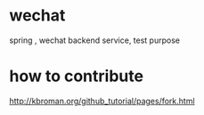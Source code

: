 # wechat

spring , wechat backend service, test purpose

# how to contribute 
 http://kbroman.org/github_tutorial/pages/fork.html
